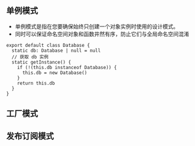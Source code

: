 ## 单例模式
- 单例模式是指在您要确保始终只创建一个对象实例时使用的设计模式。
- 同时可以保证命名空间对象和函数井然有序，防止它们与全局命名空间混淆

```javascript=
export default class Database {
  static db: Database | null = null
  // 获取 db 实例
  static getInstance() {
    if (!(this.db instanceof Database)) {
      this.db = new Database()
    }
    return this.db
  }
}
```

## 工厂模式


## 发布订阅模式


